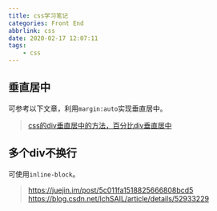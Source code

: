 ```yaml
---
title: css学习笔记
categories: Front End
abbrlink: css
date: 2020-02-17 12:07:11
tags:
    - css
---
```


## 垂直居中
可参考以下文章，利用`margin:auto`实现垂直居中。

>[css的div垂直居中的方法，百分比div垂直居中](https://www.haorooms.com/post/css_div_juzhong)

## 多个div不换行
可使用`inline-block`。

>https://juejin.im/post/5c011fa1518825666808bcd5
>https://blog.csdn.net/lchSAIL/article/details/52933229
